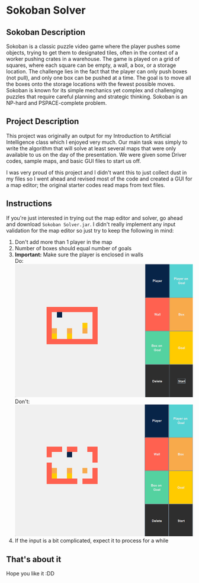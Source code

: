 # Sokoban Solver

## Sokoban Description
Sokoban is a classic puzzle video game where the player pushes some objects, trying to get them to designated tiles, often in the context of a worker pushing crates in a warehouse. The game is played on a grid of squares, where each square can be empty, a wall, a box, or a storage location. The challenge lies in the fact that the player can only push boxes (not pull), and only one box can be pushed at a time. The goal is to move all the boxes onto the storage locations with the fewest possible moves. Sokoban is known for its simple mechanics yet complex and challenging puzzles that require careful planning and strategic thinking. Sokoban is an NP-hard and PSPACE-complete problem.

## Project Description
This project was originally an output for my Introduction to Artificial Intelligence class which I enjoyed very much. Our main task was simply to write the algorithm that will solve at least several maps that were only available to us on the day of the presentation. We were given some Driver codes, sample maps, and basic GUI files to start us off. 

I was very proud of this project and I didn't want this to just collect dust in my files so I went ahead and revised most of the code and created a GUI for a map editor; the original starter codes read maps from text files.

## Instructions
If you're just interested in trying out the map editor and solver, go ahead and download `Sokoban Solver.jar`. I didn't really implement any input validation for the map editor so just try to keep the following in mind:

1. Don't add more than 1 player in the map
2. Number of boxes should equal number of goals
3. **Important:** Make sure the player is enclosed in walls \
Do: \
  ![Map fully enclosed](md_assets/do.png) \
Don't: \
  ![Map not fully enclosed](md_assets/dont.png)
4. If the input is a bit complicated, expect it to process for a while

## That's about it
Hope you like it :DD
